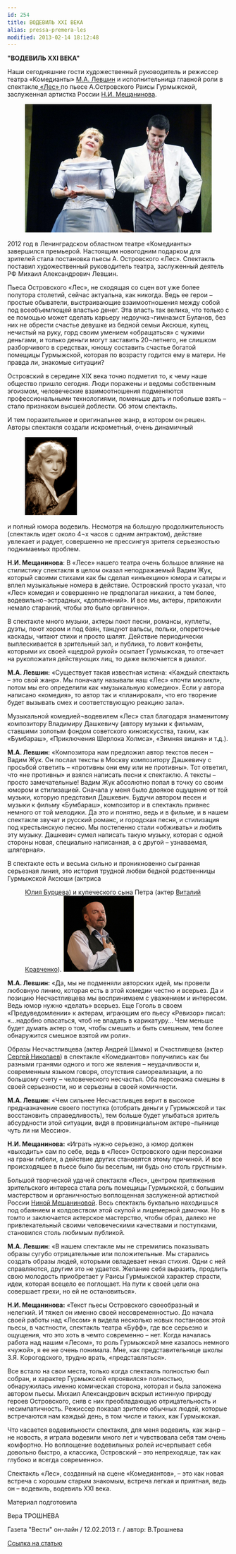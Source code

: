 ```yaml
---
id: 254
title: ВОДЕВИЛЬ XXI ВЕКА
alias: pressa-premera-les
modified: 2013-02-14 18:12:48
---
```


**"ВОДЕВИЛЬ XXI ВЕКА"**

Наши сегодняшние гости художественный руководитель и режиссер театра «Комедианты» <a href="153-mihail-levshin.html">М.А. Левшин</a> и исполнительница главной роли в спектакле<a href="91-les.html"> «Лес» </a>по пьесе А.Островского Раисы Гурмыжской, заслуженная артистка России <a href="25-mewaninova-nina.html">Н.И. Мещанинова</a>.

<figure><img src="images/stories/random/11les3.jpg" /></figure>

2012 год в Ленинградском областном театре «Комедианты» завершился премьерой. Настоящим новогодним подарком для зрителей стала постановка пьесы А. Островского «Лес». Спектакль поставил художественный руководитель театра, заслуженный деятель РФ Михаил Александрович Левшин.

Пьеса Островского «Лес», не сходящая со сцен вот уже более полутора столетий, сейчас актуальна, как никогда. Ведь ее герои – простые обыватели, выстраивающие взаимоотношения между собой под всеобъемлющей властью денег. Эта власть так велика, что только с ее помощью может сделать карьеру недоучка¬гимназист Буланов, без них не обрести счастье девушке из бедной семьи Аксюше, купец, нечистый на руку, горд своим умением «обращаться» с чужими деньгами, и только деньги могут заставить 20¬летнего, не слишком разборчивого в средствах, юношу составить счастье богатой помещицы Гурмыжской, которая по возрасту годится ему в матери. Не правда ли, знакомые ситуации?

Островский в середине XIX века точно подметил то, к чему наше общество пришло сегодня. Люди поражены и ведомы собственным эгоизмом, человеческие взаимоотношения подменяются профессиональными технологиями, поменьше дать и побольше взять – стало признаком высшей доблести. Об этом спектакль.

И тем поразительнее и оригинальнее жанр, в котором он решен. Авторы спектакля создали искрометный, очень динамичный

<figure><a href="25-mewaninova-nina.html"><img src="images/stories/Mewaninova-Nina.jpg" /></a></figure>

и полный юмора водевиль. Несмотря на большую продолжительность (спектакль идет около 4¬х часов с одним антрактом), действие увлекает и радует, совершенно не прессингуя зрителя серьезностью поднимаемых проблем.

**Н.И. Мещанинова**: В «Лесе» нашего театра очень большое влияние на стилистику спектакля в целом оказал неподражаемый Вадим Жук, который своими стихами как бы сделал «инъекцию» юмора и сатиры и вплел музыкальные номера в действие. Островский просто указал, что «Лес» комедия и совершенно не предполагал никаких, а тем более, водевильно¬эстрадных, «дополнений». И все мы, актеры, приложили немало стараний, чтобы это было органично».

В спектакле много музыки, актеры поют песни, романсы, куплеты, дуэты, поют хором и под баян, танцуют вальсы, польки, опереточные каскады, читают стихи и просто шалят. Действие периодически выплескивается в зрительный зал, и публика, то ловит конфеты, которыми их своей «щедрой рукой» осыпает Гурмыжская, то отвечает на рукопожатия действующих лиц, то даже включается в диалог.

**М.А. Левшин:** «Существует такая известная истина: «Каждый спектакль – это свой жанр». Мы поначалу называли наш «Лес» «почти мюзикл», потом мы его определили как «музыкальную комедию». Если у автора написано «комедия», то автор так и «планировал», что его творение будет вызывать смех и соответствующую реакцию зала».

Музыкальной комедией¬водевилем «Лес» стал благодаря знаменитому композитору Владимиру Дашкевичу (автору музыки к фильмам, ставшими золотым фондом советского киноискусства, таким, как «Бумбараш», «Приключения Шерлока Холмса», «Зимняя вишня» и т.д.).

**М.А. Левшин:** «Композитора нам предложил автор текстов песен – Вадим Жук. Он послал тексты в Москву композитору Дашкевичу с просьбой ответить – «противны они ему или не противны». Тот ответил, что «не противны» и взялся написать песни к спектаклю. А тексты – просто замечательные! Вадим Жук абсолютно попал в точку со своим юмором и стилизацией. Сначала у меня было двоякое ощущение от той музыки, которую представил Дашкевич. Будучи автором песен и музыки к фильму «Бумбараш», композитор и в спектакль привнес немного от той мелодики. Да это и понятно, ведь и в фильме, и в нашем спектакле звучат и русский романс, и городская песня, и стилизация под крестьянскую песню. Мы постепенно стали «обживать» и любить эту музыку. Дашкевич сумел написать такую музыку, которая с одной стороны новая, специально написанная, а с другой – узнаваемая, шлягерная».

В спектакле есть и весьма сильно и проникновенно сыгранная серьезная линия, это история трудной любви бедной родственницы Гурмыжской Аксюши (актриса

<figure><a href="78-ylia-burceva.html">Юлия Бурцева</a>) и купеческого сына Петра (актер <a href="66-vitalii-kravchenko.html">Виталий Кравченко</a>). <a href="153-mihail-levshin.html"><img src="images/stories/levshin.jpg" /></a></figure>

**М.А. Левшин:** «Да, мы не подменяли авторских идей, мы провели любовную линию, которая есть в этой комедии честно и всерьез. Да и позицию Несчастливцева мы воспринимаем с уважением и интересом. Ведь юмор нужно «делать» всерьез. Еще Гоголь в своем «Предуведомлении» к актерам, играющим его пьесу «Ревизор» писал: «…надобно опасаться, чтоб не впадать в карикатуру… Чем меньше будет думать актер о том, чтобы смешить и быть смешным, тем более обнаружится смешное взятой им роли».

Образы Несчастливцева (актер Андрей Шимко) и Счастливцева (актер <a href="52-sergei-nikolaev.html">Сергей Николаев</a>) в спектакле «Комедиантов» получились как бы разными гранями одного и того же явления – неудачливости и, современным языком говоря, отсутствия самореализации, а по большому счету – человеческого несчастья. Оба персонажа смешны в своей серьезности, но и серьезны в своей комичности.

**М.А. Левшин:** «Чем сильнее Несчастливцев верит в высокое предназначение своего поступка (отобрать деньги у Гурмыжской и так восстановить справедливость), тем больше будет улыбаться зритель абсурдности этой ситуации, видя в провинциальном актере¬пьянице чуть ли ни Мессию».

**Н.И. Мещанинова:** «Играть нужно серьезно, а юмор должен «выходить» сам по себе, ведь в «Лесе» Островского одни персонажи на грани гибели, а действие других становятся этому причиной. И все происходящее в пьесе было бы веселым, ни будь оно столь грустным».

Большой творческой удачей спектакля «Лес», центром притяжения зрительского интереса стала роль помещицы Гурмыжской, с большим мастерством и органичностью воплощенная заслуженной артисткой России <a href="25-mewaninova-nina.html">Ниной Мещаниновой</a>. Весь спектакль буквально находишься под обаянием и колдовством этой скупой и лицемерной дамочки. Но в том­то и заключается актерское мастерство, чтобы образ, далеко не привлекательный своими человеческими качествами и поступками, становился столь любимым публикой.

**М.А. Левшин:** «В нашем спектакле мы не стремились показывать образы сугубо отрицательные или положительные. Мы старались создать образы людей, которыми овладевает некая стихия. Одни с ней справляются, другим это не удается. Желание себя выразить, продлить свою молодость приобретает у Раисы Гурмыжской характер страсти, идеи, которая всецело ее поглощает. На пути к своей цели она совершает грехи, но ей не остановиться».

**Н.И. Мещанинова:** «Текст пьесы Островского своеобразный и нелегкий. И тяжел он именно своей несовременностью. До начала своей работы над «Лесом» я видела несколько новых постановок этой пьесы, в частности, спектакль театра «Буфф», где все серьезно и ощущения, что это хоть в чем­то современно – нет. Когда началась работа над нашим «Лесом», то роль Гурмыжской мне казалось немного «чужой», я ее не очень понимала. Мне, как представительнице школы З.Я. Корогодского, трудно врать, «представляться».

Все встало на свои места, только когда спектакль полностью был собран, и характер Гурмыжской «проявился» полностью, обнаружилась именно комическая сторона, которая и была заложена автором пьесы. Михаил Александрович вскрыл истинную природу героев Островского, сняв с них преобладающую отрицательность и несимпатичность. Режиссер показал зрителю обычных людей, которые встречаются нам каждый день, в том числе и таких, как Гурмыжская.

Что касается водевильности спектакля, для меня водевиль, как жанр – не новость, я играла водевили много лет и чувствовала себя там очень комфортно. Но воплощение водевильных ролей исчерпывает себя довольно быстро, а классика, Островский – это непреходяще, так как глубоко и всегда современно».

Спектакль «Лес», созданный на сцене «Комедиантов», – это как новая встреча с хорошим старым знакомым, встреча легкая и приятная, ведь он – водевиль, водевиль XXI века.

Материал подготовила

Вера ТРОШНЕВА

Газета "Вести" он-лайн / 12.02.2013 г. / автор: В.Трошнева

<a href="http://www.vesty.spb.ru/apps/novosti/2013/02/12/vodevil-xxi-veka/">Ссылка на статью</a>

